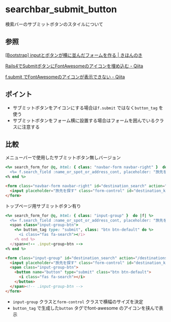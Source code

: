# searchbar_submit_button

検索バーのサブミットボタンのスタイルについて

## 参照

[\[Bootstrap\] inputとボタンが横に並んだフォームを作る \| きほんのき](http://kihon-no-ki.com/twitter-bootstrap-align-input-with-button)

[Rails4でSubmitボタンにFontAwesomeのアイコンを埋め込む \- Qiita](https://qiita.com/jacoyutorius/items/c73327f049ee5270d505)

[f\.submit でFontAwesomeのアイコンが表示できない \- Qiita](https://qiita.com/Uuya/items/68eb5b088ba62cd3e485)

## ポイント

* サブミットボタンをアイコンにする場合は`f.submit` ではなく`button_tag` を使う
* サブミットボタンをフォーム横に設置する場合はフォームを囲んでいるクラスに注意する

## 比較

メニューバーで使用したサブミットボタン無しバージョン

```Ruby
<%= search_form_for @q, html: { class: "navbar-form navbar-right" }  do |f| %>
  <%= f.search_field :name_or_spot_or_address_cont, placeholder: "旅先を探す", class: "form-control", id: "destination_keyword_search" %>
<% end %>
```

```HTML
<form class="navbar-form navbar-right" id="destination_search" action="/destinations" accept-charset="UTF-8" method="get"><input name="utf8" type="hidden" value="&#x2713;" />
  <input placeholder="旅先を探す" class="form-control" id="destination_keyword_search" type="search" name="q[name_or_spot_or_address_cont]" />
</form>
```

トップページ用サブミットボタン有り

```Ruby
<%= search_form_for @q, html: { class: "input-group" }  do |f| %>
  <%= f.search_field :name_or_spot_or_address_cont, placeholder: "旅先を探す", class: "form-control", id: "destination_keyword_search" %>
  <span class="input-group-btn">
    <%= button_tag type: "submit", class: "btn btn-default" do %>
      <i class="fas fa-search"></i>
    <% end %>
  </span><!-- .input-group-btn -->
<% end %>
```

```HTML
<form class="input-group" id="destination_search" action="/destinations" accept-charset="UTF-8" method="get"><input name="utf8" type="hidden" value="&#x2713;" />
  <input placeholder="旅先を探す" class="form-control" id="destination_keyword_search" type="search" name="q[name_or_spot_or_address_cont]" />
  <span class="input-group-btn">
    <button name="button" type="submit" class="btn btn-default">
      <i class="fas fa-search"></i>
    </button>
  </span><!-- .input-group-btn -->
</form>
```

* `input-group` クラスと`form-control` クラスで横幅のサイズを決定
* `button_tag` で生成した`button` タグでfont-awesome のアイコンを挟んで表示
